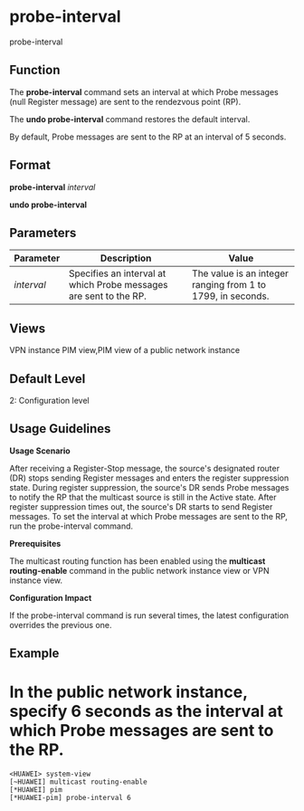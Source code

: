probe-interval
==============

probe-interval

Function
--------



The **probe-interval** command sets an interval at which Probe messages (null Register message) are sent to the rendezvous point (RP).

The **undo probe-interval** command restores the default interval.



By default, Probe messages are sent to the RP at an interval of 5 seconds.


Format
------

**probe-interval** *interval*

**undo probe-interval**


Parameters
----------

| Parameter | Description | Value |
| --- | --- | --- |
| *interval* | Specifies an interval at which Probe messages are sent to the RP. | The value is an integer ranging from 1 to 1799, in seconds. |



Views
-----

VPN instance PIM view,PIM view of a public network instance


Default Level
-------------

2: Configuration level


Usage Guidelines
----------------

**Usage Scenario**

After receiving a Register-Stop message, the source's designated router (DR) stops sending Register messages and enters the register suppression state. During register suppression, the source's DR sends Probe messages to notify the RP that the multicast source is still in the Active state. After register suppression times out, the source's DR starts to send Register messages. To set the interval at which Probe messages are sent to the RP, run the probe-interval command.

**Prerequisites**

The multicast routing function has been enabled using the **multicast routing-enable** command in the public network instance view or VPN instance view.

**Configuration Impact**

If the probe-interval command is run several times, the latest configuration overrides the previous one.


Example
-------

# In the public network instance, specify 6 seconds as the interval at which Probe messages are sent to the RP.
```
<HUAWEI> system-view
[~HUAWEI] multicast routing-enable
[*HUAWEI] pim
[*HUAWEI-pim] probe-interval 6

```